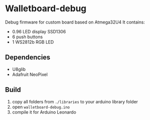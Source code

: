 # Walletboard-debug
Debug firmware for custom board based on Atmega32U4
It contains:
 - 0.96 LED display SSD1306
 - 6 push buttons
 - 1 WS2812b RGB LED

## Dependencies
 - U8glib
 - Adafruit NeoPixel

## Build
 1. copy all folders from `./libraries` to your arduino library folder
 2. open `walletboard-debug.ino`
 3. compile it for Arduino Leonardo
